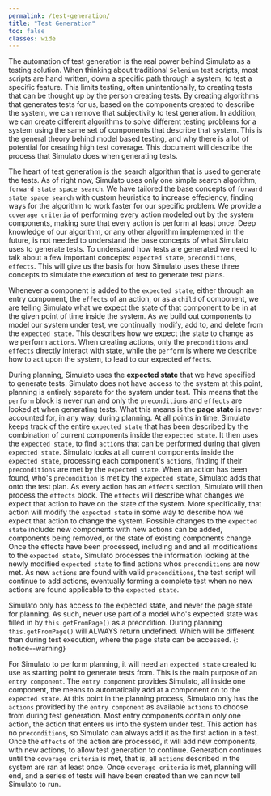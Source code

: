 ```yaml
---
permalink: /test-generation/
title: "Test Generation"
toc: false
classes: wide
---
```


The automation of test generation is the real power behind Simulato as a testing solution. When thinking about traditional `Selenium` test scripts, most scripts are hand written, down a specific path through a system, to test a specific feature. This limits testing, often unintentionally, to creating tests that can be thought up by the person creating tests. By creating algorithms that generates tests for us, based on the components created to describe the system, we can remove that subjectivity to test generation. In addition, we can create different algorithms to solve different testing problems for a system using the same set of components that describe that system. This is the general theory behind model based testing, and why there is a lot of potential for creating high test coverage.  This document will describe the process that Simulato does when generating tests.

The heart of test generation is the search algorithm that is used to generate the tests. As of right now, Simulato uses only one simple search algorithm, `forward state space search`.  We have tailored the base concepts of `forward state space search` with custom heuristics to increase effeciency, finding ways for the algorithm to work faster for our specific problem. We provide a `coverage criteria` of performing every action modeled out by the system components, making sure that every action is perform at least once.  Deep knowledge of our algorithm, or any other algorithm implemented in the future, is not needed to understand the base concepts of what Simulato uses to generate tests.  To understand how tests are generated we need to talk about a few important concepts: `expected state`, `preconditions`, `effects`. This will give us the basis for how Simulato uses these three concepts to simulate the execution of test to generate test plans.

Whenever a component is added to the `expected state`, either through an entry component, the `effects` of an action, or as a `child` of component, we are telling Simulato what we expect the state of that component to be in at the given point of time inside the system. As we build out components to model our system under test, we continually modify, add to, and delete from the `expected state`. This describes how we expect the state to change as we perform `actions`.  When creating actions, only the `preconditions` and `effects` directly interact with state, while the `perform` is where we describe how to act upon the system, to lead to our expected `effects`.  

During planning, Simulato uses the **expected state** that we have specified to generate tests. Simulato does not have access to the system at this point, planning is entirely separate for the system under test. This means that the `perform` block is never run and only the `preconditions` and `effects` are looked at when generating tests. What this means is the **page state** is never accounted for, in any way, during planning. At all points in time, Simulato keeps track of the entire `expected state` that has been described by the combination of current components inside the `expected state`.  It then uses the `expected state`, to find `actions` that can be performed during that given `expected state`. Simulato looks at all current components inside the `expected state`, processing each component's `actions`, finding if their `preconditions` are met by the `expected state`. When an action has been found, who's `precondition` is met by the `expected state`, Simulato adds that onto the test plan. As every action has an `effects` section, Simulato will then process the `effects` block. The `effects` will describe what changes we expect that action to have on the state of the system. More specifically, that action will modify the `expected state` in some way to describe how we expect that action to change the system. Possible changes to the `expected state` include: new components with new actions can be added, components being removed, or the state of existing components change. Once the effects have been processed, including and and all modifications to the `expected state`, Simulato processes the information looking at the newly modified `expected state` to find actions whos `preconditions` are now met. As new `actions` are found with valid `preconditions`, the test script will continue to add actions, eventually forming a complete test when no new actions are found applicable to the `expected state`.

Simulato only has access to the expected state, and never the page state for planning. As such, never use part of a model who's expected state was filled in by `this.getFromPage()` as a preondition. During planning `this.getFromPage()` will ALWAYS return undefined. Which will be different than during test execution, where the page state can be accessed.
{: notice--warning}

For Simulato to perform planning, it will need an `expected state` created to use as starting point to generate tests from. This is the main purpose of an `entry component`.  The `entry component` provides Simulato, all inside one component, the means to automatically add at a component on to the `expected state`.  At this point in the planning process, Simulato only has the `actions` provided by the `entry component` as available `actions` to choose from during test generation. Most entry components contain only one action, the action that enters us into the system under test. This action has no `preconditions`, so Simulato can always add it as the first action in a test. Once the `effects` of the action are processed, it will add new components, with new actions, to allow test generation to continue. Generation continues until the `coverage criteria` is met, that is, all `actions` described in the system are ran at least once. Once `coverage criteria` is met, planning will end, and a series of tests will have been created than we can now tell Simulato to run.
